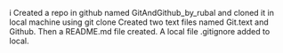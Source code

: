 i Created a repo in github named GitAndGithub_by_rubal and cloned it in local machine using git clone
Created two text files named Git.text and Github.
Then a README.md file created.
A local file .gitignore added to local.
